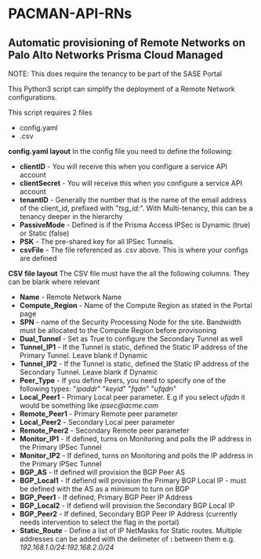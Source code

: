 # PACMAN-API-RNs

## Automatic provisioning of Remote Networks on Palo Alto Networks Prisma Cloud Managed ##
NOTE: This does require the tenancy to be part of the SASE Portal

This Python3 script can simplify the deployment of a Remote Network configurations.

This script requires 2 files 
* config.yaml
* <XXXX>.csv
  
**config.yaml layout**
In the config file you need to define the following:
  * __clientID__ - You will receive this when you configure a service API account
  * __clientSecret__ - You will receive this when you configure a service API account
  * __tenantID__ - Generally the number that is the name of the email address of the client_id, prefixed with "_tsg_id:_". With Multi-tenancy, this can be a tenancy deeper in the hierarchy
  * __PassiveMode__ - Defined is if the Prisma Access IPSec is Dynamic (true) or Static (false)          
  * __PSK__ - The pre-shared key for all IPSec Tunnels. 
  * __csvFile__ - The file referenced as <XXXX>.csv above. This is where your configs are defined
  
**CSV file layout**
The CSV file must have the all the following columns. They can be blank where relevant
  * __Name__ - Remote Network Name
  * __Compute_Region__ - Name of the Compute Region as stated in the Portal page
  * __SPN__ - name of the Security Processing Node for the site. Bandwidth must be allocated to the Compute Region before provisoning
  * __Dual_Tunnel__ - Set as True to configure the Secondary Tunnel as well
  * __Tunnel_IP1__ - If the Tunnel is static, defined the Static IP address of the Primary Tunnel. Leave blank if Dynamic
  * __Tunnel_IP2__ - If the Tunnel is static, defined the Static IP address of the Secondary Tunnel. Leave blank if Dynamic
  * __Peer_Type__ - If you define Peers, you need to specify one of the following types: "_ipaddr_" "_keyid_" "_fqdn_" "_ufqdn_"
  * __Local_Peer1__ - Primary Local peer parameter. E.g if you select _ufqdn_ it would be something like _ipsec@acme.com_
  * __Remote_Peer1__ - Primary Remote peer parameter
  * __Local_Peer2__ - Secondary Local peer parameter
  * __Remote_Peer2__ - Secondary Remote peer parameter
  * __Monitor_IP1__ - If defined, turns on Monitoring and polls the IP address in the Primary IPSec Tunnel
  * __Monitor_IP2__ - If defined, turns on Monitoring and polls the IP address in the Primary IPSec Tunnel
  * __BGP_AS__ - If defined will provision the BGP Peer AS
  * __BGP_Local1__ - If defiend will provision the Primary BGP Local IP - must be defined with the AS as a minimum to turn on BGP
  * __BGP_Peer1__ - If defined, Primary BGP Peer IP Address
  * __BGP_Local2__ - If defiend will provision the Secondary BGP Local IP
  * __BGP_Peer2__ - If defined, Secondary BGP Peer IP Address (currently needs intervention to select the flag in the portal)
  * __Static_Route__ - Define a list of IP NetMasks for Static routes. Multiple addresses can be added with the delimeter of __:__ between them e.g. _192.168.1.0/24:192.168.2.0/24_
